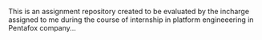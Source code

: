 This is an assignment repository created to be evaluated by the incharge assigned to me during the course of internship in platform engineeering in Pentafox company...
